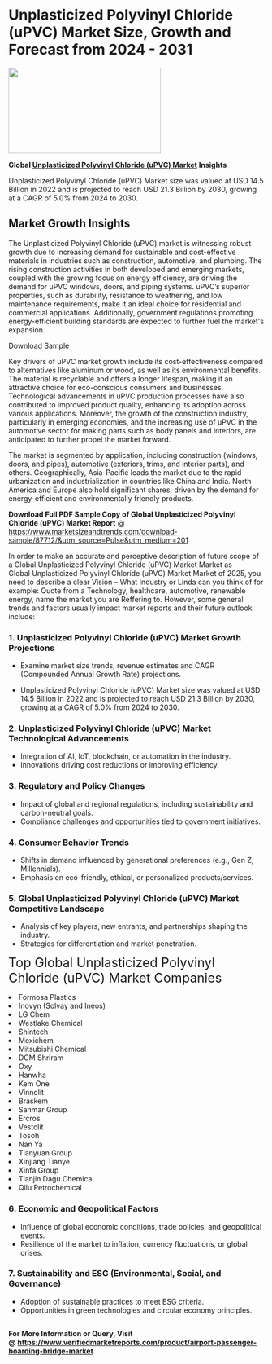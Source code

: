 <H1>Unplasticized Polyvinyl Chloride (uPVC) Market Size, Growth and Forecast from 2024 - 2031</H1><img class="aligncenter size-medium wp-image-584254" src="https://thirdeyenews.in/wp-content/uploads/2024/09/Global-Market-Research-300x168.jpeg" alt="" width="300" height="168" /><p><strong>Global&nbsp;<a href="https://www.marketsizeandtrends.com/download-sample/87712/&amp;utm_source=Pulse&amp;utm_medium=201">Unplasticized Polyvinyl Chloride (uPVC) Market</a> Insights</strong></p><p>Unplasticized Polyvinyl Chloride (uPVC) Market size was valued at USD 14.5 Billion in 2022 and is projected to reach USD 21.3 Billion by 2030, growing at a CAGR of 5.0% from 2024 to 2030.</p><p><h2>Market Growth Insights</h2> <p>The Unplasticized Polyvinyl Chloride (uPVC) market is witnessing robust growth due to increasing demand for sustainable and cost-effective materials in industries such as construction, automotive, and plumbing. The rising construction activities in both developed and emerging markets, coupled with the growing focus on energy efficiency, are driving the demand for uPVC windows, doors, and piping systems. uPVC’s superior properties, such as durability, resistance to weathering, and low maintenance requirements, make it an ideal choice for residential and commercial applications. Additionally, government regulations promoting energy-efficient building standards are expected to further fuel the market's expansion.</p> <p>Download Sample</p> <p>Key drivers of uPVC market growth include its cost-effectiveness compared to alternatives like aluminum or wood, as well as its environmental benefits. The material is recyclable and offers a longer lifespan, making it an attractive choice for eco-conscious consumers and businesses. Technological advancements in uPVC production processes have also contributed to improved product quality, enhancing its adoption across various applications. Moreover, the growth of the construction industry, particularly in emerging economies, and the increasing use of uPVC in the automotive sector for making parts such as body panels and interiors, are anticipated to further propel the market forward.</p> <p>The market is segmented by application, including construction (windows, doors, and pipes), automotive (exteriors, trims, and interior parts), and others. Geographically, Asia-Pacific leads the market due to the rapid urbanization and industrialization in countries like China and India. North America and Europe also hold significant shares, driven by the demand for energy-efficient and environmentally friendly products.</p> <p></p><p><span class=""><strong>Download Full PDF Sample Copy of Global Unplasticized Polyvinyl Chloride (uPVC) Market Report</strong> @ <a href="https://www.marketsizeandtrends.com/download-sample/87712/&amp;utm_source=Pulse&amp;utm_medium=201" target="_blank">https://www.marketsizeandtrends.com/download-sample/87712/&amp;utm_source=Pulse&amp;utm_medium=201</a></span></p><p>In order to make an accurate and perceptive description of future scope of a Global&nbsp;Unplasticized Polyvinyl Chloride (uPVC) Market Market as Global&nbsp;Unplasticized Polyvinyl Chloride (uPVC) Market Market of 2025, you need to describe a clear Vision &ndash; What Industry or Linda can you think of for example: Quote from a Technology, healthcare, automotive, renewable energy, name the market you are Reffering to. However, some general trends and factors usually impact market reports and their future outlook include:</p><h3>1.&nbsp;<strong>Unplasticized Polyvinyl Chloride (uPVC) Market Growth Projections</strong></h3><ul><li>Examine market size trends, revenue estimates and CAGR (Compounded Annual Growth Rate) projections.</li><li><p>Unplasticized Polyvinyl Chloride (uPVC) Market size was valued at USD 14.5 Billion in 2022 and is projected to reach USD 21.3 Billion by 2030, growing at a CAGR of 5.0% from 2024 to 2030.</p></li></ul><h3>2.&nbsp;<strong>Unplasticized Polyvinyl Chloride (uPVC) Market Technological Advancements</strong></h3><ul><li>Integration of AI, IoT, blockchain, or automation in the industry.</li><li>Innovations driving cost reductions or improving efficiency.</li></ul><h3>3.&nbsp;<strong>Regulatory and Policy Changes</strong></h3><ul><li>Impact of global and regional regulations, including sustainability and carbon-neutral goals.</li><li>Compliance challenges and opportunities tied to government initiatives.</li></ul><h3>4.&nbsp;<strong>Consumer Behavior Trends</strong></h3><ul><li>Shifts in demand influenced by generational preferences (e.g., Gen Z, Millennials).</li><li>Emphasis on eco-friendly, ethical, or personalized products/services.</li></ul><h3>5.&nbsp;<strong>Global Unplasticized Polyvinyl Chloride (uPVC) Market Competitive Landscape</strong></h3><ul><li>Analysis of key players, new entrants, and partnerships shaping the industry.</li><li>Strategies for differentiation and market penetration.</li></ul><p data-pm-slice="1 1 []"><span style="color: inherit; font-family: inherit; font-size: 25px;">Top Global Unplasticized Polyvinyl Chloride (uPVC) Market Companies</span></p><div class="" data-test-id=""><p><li>Formosa Plastics</li><li> Inovyn (Solvay and Ineos)</li><li> LG Chem</li><li> Westlake Chemical</li><li> Shintech</li><li> Mexichem</li><li> Mitsubishi Chemical</li><li> DCM Shriram</li><li> Oxy</li><li> Hanwha</li><li> Kem One</li><li> Vinnolit</li><li> Braskem</li><li> Sanmar Group</li><li> Ercros</li><li> Vestolit</li><li> Tosoh</li><li> Nan Ya</li><li> Tianyuan Group</li><li> Xinjiang Tianye</li><li> Xinfa Group</li><li> Tianjin Dagu Chemical</li><li> Qilu Petrochemical</li></p></div><h3>6.&nbsp;<strong>Economic and Geopolitical Factors</strong></h3><ul><li>Influence of global economic conditions, trade policies, and geopolitical events.</li><li>Resilience of the market to inflation, currency fluctuations, or global crises.</li></ul><h3>7.&nbsp;<strong>Sustainability and ESG (Environmental, Social, and Governance)</strong></h3><ul><li>Adoption of sustainable practices to meet ESG criteria.</li><li>Opportunities in green technologies and circular economy principles.</li></ul><h2><strong style="font-size: 14px;">For More Information or Query, Visit @&nbsp;</strong><a style="background-color: #ffffff; font-size: 14px;" href="https://www.marketsizeandtrends.com/report/unplasticized-polyvinyl-chloride-upvc-market/" target="_blank">https://www.verifiedmarketreports.com/product/airport-passenger-boarding-bridge-market</a></h2>
